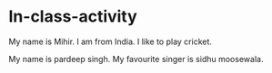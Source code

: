 # In-class-activity

My name is Mihir.
I am from India.
I like to play cricket.

My name is pardeep singh.
My favourite singer is sidhu moosewala.
